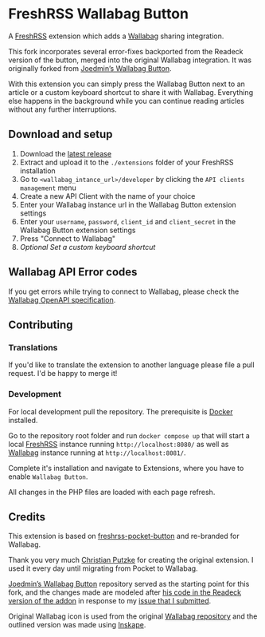 # FreshRSS Wallabag Button
A [FreshRSS](https://freshrss.org/) extension which adds a [Wallabag](https://wallabag.org/) sharing integration.

This fork incorporates several error-fixes backported from the Readeck version of the button, merged into the original Wallabag integration. It was originally forked from [Joedmin’s Wallabag Button](https://github.com/Joedmin/xExtension-wallabag-button/releases).

With this extension you can simply press the Wallabag Button next to an article or a custom keyboard shortcut to share it with Wallabag. Everything else happens in the background while you can continue reading articles without any further interruptions.

## Download and setup
1. Download the [latest release](https://github.com/Joedmin/xExtension-wallabag-button/releases)
2. Extract and upload it to the `./extensions` folder of your FreshRSS installation
3. Go to `<wallabag_intance_url>/developer` by clicking the `API clients management` menu
4. Create a new API Client with the name of your choice
5. Enter your Wallabag instance url in the Wallabag Button extension settings
6. Enter your `username`, `password`, `client_id` and `client_secret` in the Wallabag Button extension settings
7. Press "Connect to Wallabag"
8. *Optional Set a custom keyboard shortcut*

## Wallabag API Error codes
If you get errors while trying to connect to Wallabag, please check the [Wallabag OpenAPI specification](https://app.wallabag.it/api/doc/).

## Contributing

### Translations
If you'd like to translate the extension to another language please file a pull request. I'd be happy to merge it!

### Development
For local development pull the repository. The prerequisite is [Docker](https://www.docker.com/) installed.

Go to the repository root folder and run `docker compose up` that will start a local [FreshRSS](https://www.freshrss.org/) instance running `http://localhost:8080/` as well as [Wallabag](https://wallabag.org/)  instance running at `http://localhost:8081/`.

Complete it's installation and navigate to Extensions, where you have to enable `Wallabag Button`.

All changes in the PHP files are loaded with each page refresh.

## Credits

This extension is based on [freshrss-pocket-button](https://github.com/christian-putzke/freshrss-pocket-button) and re-branded for Wallabag.

Thank you very much [Christian Putzke](https://github.com/christian-putzke) for creating the original extension. I used it every day until migrating from Pocket to Wallabag.

[Joedmin’s Wallabag Button](https://github.com/Joedmin/xExtension-wallabag-button/releases) repository served as the starting point for this fork, and the changes made are modeled after [his code in the Readeck version of the addon](https://github.com/Joedmin/xExtension-readeck-button/compare/0.9...0.11) in response to my [issue that I submitted](https://github.com/Joedmin/xExtension-readeck-button/issues/13).

Original Wallabag icon is used from the original [Wallabag repository](https://github.com/wallabag/wallabag) and the outlined version was made using [Inskape](https://inkscape.org/).
